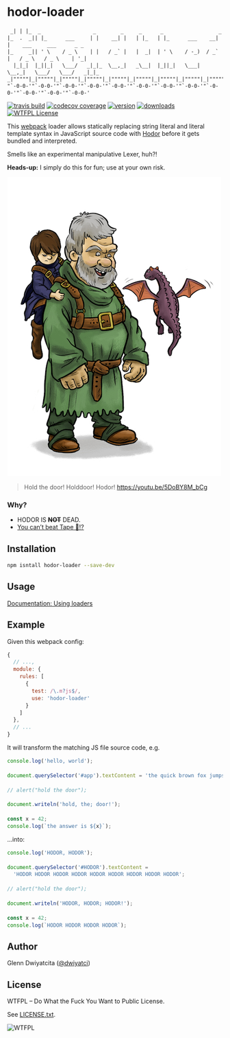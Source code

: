 # hodor-loader

```
 _| | |_  _                 _        _     _      _                  _
|_  .  _|| |_      ___     | |    __| |   | |_   | |_      ___    __| |    ___     ___      _ _
|_     _|| ' \    / _ \    | |   / _` |   |  _|  | ' \    / -_)  / _` |   / _ \   / _ \    | '_|
  |_|_|  |_||_|   \___/   _|_|_  \__,_|   _\__|  |_||_|   \___|  \__,_|   \___/   \___/   _|_|_
_|"""""|_|"""""|_|"""""|_|"""""|_|"""""|_|"""""|_|"""""|_|"""""|_|"""""|_|"""""|_|"""""|_|"""""|
"`-0-0-'"`-0-0-'"`-0-0-'"`-0-0-'"`-0-0-'"`-0-0-'"`-0-0-'"`-0-0-'"`-0-0-'"`-0-0-'"`-0-0-'"`-0-0-'
```

[![travis build](https://img.shields.io/travis/dwiyatci/hodor-loader.svg)](https://travis-ci.org/dwiyatci/hodor-loader)
[![codecov coverage](https://img.shields.io/codecov/c/github/dwiyatci/hodor-loader.svg)](https://codecov.io/gh/dwiyatci/hodor-loader)
[![version](https://img.shields.io/npm/v/hodor-loader.svg)](https://www.npmjs.com/package/hodor-loader)
[![downloads](https://img.shields.io/npm/dt/hodor-loader.svg)](http://npm-stat.com/charts.html?package=hodor-loader)
[![WTFPL License](https://img.shields.io/badge/license-WTFPL-red.svg)](https://raw.githubusercontent.com/dwiyatci/hodor-loader/master/LICENSE.txt)

This [webpack](https://webpack.js.org) loader allows statically replacing string literal and literal template syntax in JavaScript source code with [Hodor](http://awoiaf.westeros.org/index.php/Hodor) before it gets bundled and interpreted.

Smells like an experimental manipulative Lexer, huh?!

**Heads-up:** I simply do this for fun; use at your own risk.

![Image of Hodor by Jack Spellman](hodor.jpg)

> Hold the door! Holddoor! Hodor! https://youtu.be/5DoBY8M_bCg

### Why?

- HODOR IS ~~**NOT**~~ DEAD.
- [You can’t beat Tape 📼⁉](https://medium.com/javascript-scene/why-i-use-tape-instead-of-mocha-so-should-you-6aa105d8eaf4)

## Installation

```bash
npm isntall hodor-loader --save-dev
```

## Usage

[Documentation: Using loaders](https://webpack.js.org/concepts/#loaders)

## Example

Given this webpack config:

```javascript
{
  // ...,
  module: {
    rules: [
      {
        test: /\.m?js$/,
        use: 'hodor-loader'
      }
    ]
  },
  // ...
}
```

It will transform the matching JS file source code, e.g.

```javascript
console.log('hello, world');

document.querySelector('#app').textContent = 'the quick brown fox jumps over a lazy dog';

// alert("hold the door");

document.writeln('hold, the; door!');

const x = 42;
console.log(`the answer is ${x}`);
```

...into:

```javascript
console.log('HODOR, HODOR');

document.querySelector('#HODOR').textContent =
  'HODOR HODOR HODOR HODOR HODOR HODOR HODOR HODOR HODOR';

// alert("hold the door");

document.writeln('HODOR, HODOR; HODOR!');

const x = 42;
console.log(`HODOR HODOR HODOR HODOR`);
```

## Author

Glenn Dwiyatcita ([@dwiyatci](http://tiny.cc/dwiyatci))

## License

WTFPL – Do What the Fuck You Want to Public License.

See [LICENSE.txt](LICENSE.txt).

![WTFPL](http://www.wtfpl.net/wp-content/uploads/2012/12/wtfpl-badge-1.png)
